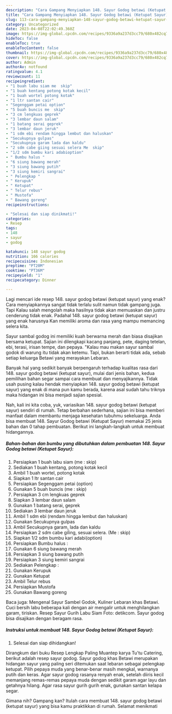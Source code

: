 ```yaml
---
description: "Cara Gampang Menyiapkan 148. Sayur Godog betawi (Ketupat Sayur){ yang Lezat Sekali,  Menu Buat lebaran"
title: "Cara Gampang Menyiapkan 148. Sayur Godog betawi (Ketupat Sayur){ yang Lezat Sekali,  Menu Buat lebaran"
slug: 113-cara-gampang-menyiapkan-148-sayur-godog-betawi-ketupat-sayur-yang-lezat-sekali-menu-buat-lebaran
category: Uncategorized
date: 2023-04-08T22:02:49.360Z
image: https://img-global.cpcdn.com/recipes/9336a9a237d3cc79/680x482cq70/148-sayur-godog-betawi-ketupat-sayur-foto-resep-utama.jpg
hideToc: false
enableToc: true
enableTocContent: false
thumbnail: https://img-global.cpcdn.com/recipes/9336a9a237d3cc79/680x482cq70/148-sayur-godog-betawi-ketupat-sayur-foto-resep-utama.jpg
cover: https://img-global.cpcdn.com/recipes/9336a9a237d3cc79/680x482cq70/148-sayur-godog-betawi-ketupat-sayur-foto-resep-utama.jpg
author: Admin
authorAv: notfound
ratingvalue: 4.1
reviewcount: 11
recipeingredient:
- "1 buah labu siam me  skip"
- "1 buah kentang potong kotak kecil"
- "1 buah wortel potong kotak"
- "1 ltr santan cair"
- "Segenggam petai option"
- "5 buah buncis me  skip"
- "3 cm lengkuas geprek"
- "3 lembar daun salam"
- "1 batang serai geprek"
- "3 lembar daun jeruk"
- "1 sdm ebi rendam hingga lembut dan haluskan"
- "Secukupnya gulpas"
- "Secukupnya garam lada dan kaldu"
- "2 sdm cabe giing sesuai selera Me  skip"
- "1/2 sdm bumbu kari adabioption"
- " Bumbu halus "
- "6 siung bawang merah"
- "3 siung bawang putih"
- "3 siung kemiri sangrai"
- " Pelengkap "
- " Kerupuk"
- " Ketupat"
- " Telur rebus"
- " Mustofa"
- " Bawang goreng"
recipeinstructions:

- "Selesai dan siap dinikmati!"
categories:
- Resep
tags:
- 148
- sayur
- godog

katakunci: 148 sayur godog 
nutrition: 166 calories
recipecuisine: Indonesian
preptime: "PT20M"
cooktime: "PT36M"
recipeyield: "1"
recipecategory: Dinner

---
```



Lagi mencari ide resep 148. sayur godog betawi (ketupat sayur) yang enak? Cara menyiapkannya sangat tidak terlalu sulit namun tidak gampang juga. Tapi Kalau salah mengolah maka hasilnya tidak akan memuaskan dan justru cenderung tidak enak. Padahal 148. sayur godog betawi (ketupat sayur) yang enak harusnya Kan memiliki aroma dan rasa yang mampu memancing selera kita.


Sayur sambal godog ini memiliki kuah berwarna merah dan biasa disajikan bersama ketupat. Sajian ini dilengkapi kacang panjang, pete, daging tetelan, ebi, terasi, irisan tempe, dan pepaya. &#34;Kalau mau makan sayur sambal godok di warung itu tidak akan ketemu. Tapi, bukan berarti tidak ada, sebab setiap keluarga Betawi yang merayakan Lebaran.

Banyak hal yang sedikit banyak berpengaruh terhadap kualitas rasa dari 148. sayur godog betawi (ketupat sayur), mulai dari jenis bahan, kedua pemilihan bahan segar sampai cara membuat dan menyajikannya. Tidak usah pusing kalau hendak menyiapkan 148. sayur godog betawi (ketupat sayur) yang enak di mana pun kamu berada, karena asal sudah tahu triknya maka hidangan ini bisa menjadi sajian spesial.


Nah, kali ini kita coba, yuk, variasikan 148. sayur godog betawi (ketupat sayur) sendiri di rumah. Tetap berbahan sederhana, sajian ini bisa memberi manfaat dalam membantu menjaga kesehatan tubuhmu sekeluarga. Anda bisa membuat 148. Sayur Godog betawi (Ketupat Sayur) memakai 25 jenis bahan dan 0 tahap pembuatan. Berikut ini langkah-langkah untuk membuat hidangannya.

<!--inarticleads1-->

##### Bahan-bahan dan bumbu yang dibutuhkan dalam pembuatan 148. Sayur Godog betawi (Ketupat Sayur):

1. Persiapkan 1 buah labu siam (me : skip)
1. Sediakan 1 buah kentang, potong kotak kecil
1. Ambil 1 buah wortel, potong kotak
1. Siapkan 1 ltr santan cair
1. Persiapkan Segenggam petai (option)
1. Gunakan 5 buah buncis (me : skip)
1. Persiapkan 3 cm lengkuas geprek
1. Siapkan 3 lembar daun salam
1. Gunakan 1 batang serai, geprek
1. Sediakan 3 lembar daun jeruk
1. Ambil 1 sdm ebi (rendam hingga lembut dan haluskan)
1. Gunakan Secukupnya gulpas
1. Ambil Secukupnya garam, lada dan kaldu
1. Persiapkan 2 sdm cabe giĺing, sesuai selera. (Me : skip)
1. Siapkan 1/2 sdm bumbu kari adabi(option)
1. Persiapkan  Bumbu halus :
1. Gunakan 6 siung bawang merah
1. Persiapkan 3 siung bawang putih
1. Persiapkan 3 siung kemiri sangrai
1. Sediakan  Pelengkap :
1. Gunakan  Kerupuk
1. Gunakan  Ketupat
1. Ambil  Telur rebus
1. Persiapkan  Mustofa
1. Gunakan  Bawang goreng


Baca juga: Mengenal Sayur Sambel Godok, Kuliner Lebaran khas Betawi. Cuci bersih labu beberapa kali dengan air mengalir untuk menghilangkan garam, tiriskan. Resep Sayur Gurih Labu Siam Foto: detikcom. Sayur godog bisa disajikan dengan beragam rasa. 

<!--inarticleads2-->

##### Instruksi untuk membuat 148. Sayur Godog betawi (Ketupat Sayur):


1. Selesai dan siap dihidangkan!

Dirangkum dari buku Resep Lengkap Paling Muantep karya Tu&#39;tu Catering, berikut adalah resep sayur godog. Sayur godog khas Betawi merupakan hidangan sayur yang paling seri ditemukan saat lebaran sebagai pelengkap ketupat. Pilih pepaya muda yang benar-benar masih mengkal, warnanya putih dan keras. Agar sayur godog rasanya renyah enak, setelah diiris kecil memanjang remas-remas pepaya muda dengan sedikit garam agar layu dan getahnya hilang. Agar rasa sayur gurih gurih enak, gunakan santan kelapa segar. 

Gimana nih? Gampang kan? Itulah cara membuat 148. sayur godog betawi (ketupat sayur) yang bisa kamu praktikkan di rumah. Selamat menikmati
